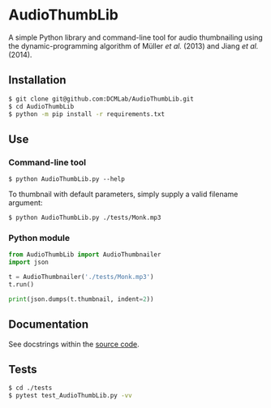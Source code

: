 # AudioThumbLib

A simple Python library and command-line tool for audio thumbnailing using the dynamic-programming algorithm of Müller *et al.* (2013) and Jiang *et al.* (2014).

## Installation

```bash
$ git clone git@github.com:DCMLab/AudioThumbLib.git
$ cd AudioThumbLib
$ python -m pip install -r requirements.txt
```

## Use

### Command-line tool

`$ python AudioThumbLib.py --help`

To thumbnail with default parameters, simply supply a valid filename argument:

`$ python AudioThumbLib.py ./tests/Monk.mp3`

### Python module

```python
from AudioThumbLib import AudioThumbnailer
import json

t = AudioThumbnailer('./tests/Monk.mp3')
t.run()

print(json.dumps(t.thumbnail, indent=2))
```

## Documentation

See docstrings within the [source code](https://github.com/DCMLab/AudioThumbLib/blob/master/src/AudioThumbLib.py).

## Tests

```bash
$ cd ./tests
$ pytest test_AudioThumbLib.py -vv
```
